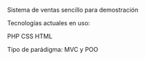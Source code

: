 Sistema de ventas sencillo para demostración

Tecnologías actuales en uso:

PHP
CSS
HTML

Tipo de parádigma: MVC y POO